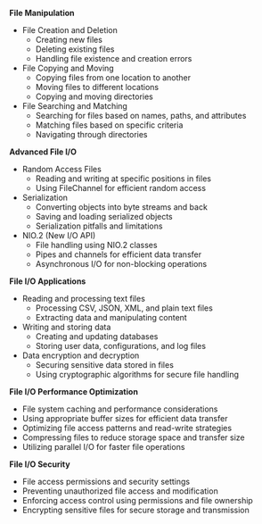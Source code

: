 

**File Manipulation**

* File Creation and Deletion
  * Creating new files
  * Deleting existing files
  * Handling file existence and creation errors
* File Copying and Moving
  * Copying files from one location to another
  * Moving files to different locations
  * Copying and moving directories
* File Searching and Matching
  * Searching for files based on names, paths, and attributes
  * Matching files based on specific criteria
  * Navigating through directories

**Advanced File I/O**

* Random Access Files
  * Reading and writing at specific positions in files
  * Using FileChannel for efficient random access
* Serialization
  * Converting objects into byte streams and back
  * Saving and loading serialized objects
  * Serialization pitfalls and limitations
* NIO.2 (New I/O API)
  * File handling using NIO.2 classes
  * Pipes and channels for efficient data transfer
  * Asynchronous I/O for non-blocking operations

**File I/O Applications**

* Reading and processing text files
  * Processing CSV, JSON, XML, and plain text files
  * Extracting data and manipulating content
* Writing and storing data
  * Creating and updating databases
  * Storing user data, configurations, and log files
* Data encryption and decryption
  * Securing sensitive data stored in files
  * Using cryptographic algorithms for secure file handling

**File I/O Performance Optimization**

* File system caching and performance considerations
* Using appropriate buffer sizes for efficient data transfer
* Optimizing file access patterns and read-write strategies
* Compressing files to reduce storage space and transfer size
* Utilizing parallel I/O for faster file operations

**File I/O Security**

* File access permissions and security settings
* Preventing unauthorized file access and modification
* Enforcing access control using permissions and file ownership
* Encrypting sensitive files for secure storage and transmission